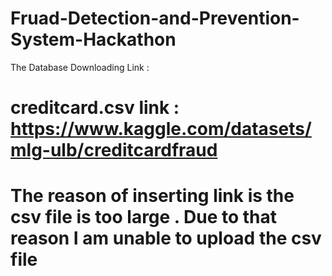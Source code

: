 # Fruad-Detection-and-Prevention-System-Hackathon
The Database Downloading Link :
# creditcard.csv link : https://www.kaggle.com/datasets/mlg-ulb/creditcardfraud
# The reason of inserting link is the csv file is too large .  Due to that reason I am unable to upload the csv file
